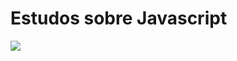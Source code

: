 <h1>Estudos sobre Javascript</h1>

<img src='https://pt.wikipedia.org/wiki/JavaScript#/media/Ficheiro:Unofficial_JavaScript_logo_2.svg'>